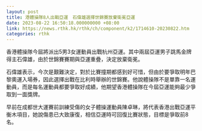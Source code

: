 ```yaml
---
layout: post
title: 港體操隊8人出戰亞運　石偉雄選擇世錦賽放棄衛冕亞運
date: 2023-08-22 16:50:18.000000000 +08:00
link: https://news.rthk.hk/rthk/ch/component/k2/1714610-20230822.htm
categories: rthk
---
```


香港體操隊今屆將派出5男3女運動員出戰杭州亞運。其中兩屆亞運男子跳馬金牌得主石偉雄，由於世錦賽賽期與亞運重疊，決定放棄衛冕。

石偉雄表示，今次是艱難決定，對於比賽撞期都感到好可惜，但由於要爭取明年巴黎奧運入場券，因此選擇出戰在比利時舉辦的世錦賽。他說體操隊不是單靠一名運動員，而是每名運動員都要爭取好成績，他期望香港體操隊在今屆亞運能夠最少爭取到一面獎牌。

早前在成都世大運賽前訓練受傷的女子體操運動員陳卓琳，將代表香港出戰亞運平衡木項目，她說傷患已大致康復，相信亞運時可回復比賽狀態，目標是爭取前8名。
